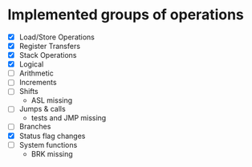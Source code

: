 # Implemented groups of operations

- [x] Load/Store Operations
- [x] Register Transfers
- [x] Stack Operations
- [x] Logical
- [ ] Arithmetic
- [ ] Increments
- [ ] Shifts
	- ASL missing
- [ ] Jumps & calls
	- tests and JMP missing
- [ ] Branches
- [x] Status flag changes
- [ ] System functions
	- BRK missing